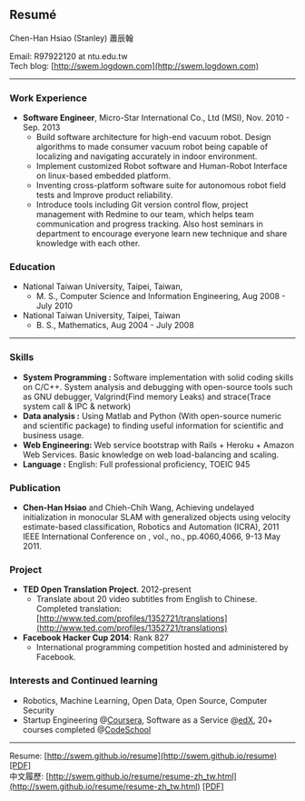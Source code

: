 ## Resumé


Chen-Han Hsiao (Stanley) 蕭辰翰

Email: R97922120 at ntu.edu.tw  
Tech blog: [http://swem.logdown.com](http://swem.logdown.com)

---------------------------------------

### Work Experience

*   **Software Engineer**, Micro-Star International Co., Ltd (MSI),
    Nov. 2010 - Sep. 2013
    - Build software architecture for high-end vacuum robot. Design algorithms to made consumer vacuum robot being capable of localizing and navigating accurately in indoor environment.
    - Implement customized Robot software and Human-Robot Interface on linux-based embedded platform.
    - Inventing cross-platform software suite for autonomous robot field tests and Improve product reliability.
    - Introduce tools including Git version control flow, project management with Redmine to our team, which helps team communication and progress tracking. Also host seminars in department to encourage everyone learn new technique and share knowledge with each other.

### Education

*   National Taiwan University, Taipei, Taiwan, 
    * M. S., Computer Science and Information Engineering, Aug 2008 - July 2010
*   National Taiwan University, Taipei, Taiwan
    * B. S., Mathematics, Aug 2004 - July 2008

---------------------------------------

### Skills

*   **System Programming :** Software implementation with solid coding skills on C/C++. System analysis and debugging with open-source tools such as GNU debugger, Valgrind(Find memory Leaks) and strace(Trace system call & IPC & network)
*   **Data analysis :** Using Matlab and Python (With open-source numeric and scientific package) to finding useful information for scientific and business usage.
*   **Web Engineering:** Web service bootstrap with Rails + Heroku + Amazon Web Services. Basic knowledge on web load-balancing and scaling.
*   **Language :** English: Full professional proficiency, TOEIC 945

### Publication

*   **Chen-Han Hsiao** and Chieh-Chih Wang, Achieving undelayed initialization in monocular SLAM with generalized objects using velocity estimate-based classification, Robotics and Automation (ICRA), 2011 IEEE International Conference on , vol., no., pp.4060,4066, 9-13 May 2011.

### Project

*   **TED Open Translation Project**. 2012-present
    -  Translate about 20 video subtitles from English to Chinese. Completed translation: [http://www.ted.com/profiles/1352721/translations](http://www.ted.com/profiles/1352721/translations)
*   **Facebook Hacker Cup 2014**: Rank 827
    - International programming competition hosted and administered by Facebook.

### Interests and Continued learning

*   Robotics, Machine Learning, Open Data, Open Source, Computer Security
*   Startup Engineering @[Coursera](https://www.coursera.org/), Software as a Service @[edX](https://www.edx.org/), 20+ courses completed @[CodeSchool](https://www.codeschool.com/users/swem)

---------------------------------------

Resume: [http://swem.github.io/resume](http://swem.github.io/resume) [[PDF]](https://raw.github.com/swem/resume/master/resume.pdf)  
中文履歷: [http://swem.github.io/resume/resume-zh_tw.html](http://swem.github.io/resume/resume-zh_tw.html) [[PDF]](https://raw.github.com/swem/resume/master/resume-zh_tw.pdf)
